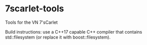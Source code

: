 # 7scarlet-tools
Tools for the VN 7'sCarlet

Build instructions: use a C++17 capable C++ compiler that contains std::filesystem (or replace it with boost::filesystem).
